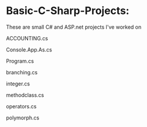 # Basic-C-Sharp-Projects:
 These are small C# and ASP.net projects I've worked on

ACCOUNTING.cs

Console.App.As.cs

Program.cs

branching.cs

integer.cs

methodclass.cs

operators.cs

polymorph.cs
